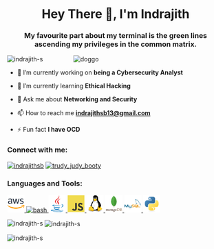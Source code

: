 <h1 align="center">Hey There 👋, I'm Indrajith</h1>
<h3 align="center">My favourite part about my terminal is the green lines ascending my privileges in the common matrix.</h3>
<img align="right" alt="doggo" width="350" src="https://media.tenor.com/Bpbu2-YNL6cAAAAC/hacker-pupper-dog.gif">

<p align="left"> <img src="https://komarev.com/ghpvc/?username=indrajith-s&label=Profile%20views&color=0e75b6&style=flat" alt="indrajith-s" /> </p>

- 🔭 I’m currently working on **being a Cybersecurity Analyst**

- 🌱 I’m currently learning **Ethical Hacking**

- 💬 Ask me about **Networking and Security**

- 📫 How to reach me **indrajithsb13@gmail.com**

- ⚡ Fun fact **I have OCD**

<h3 align="left">Connect with me:</h3>
<p align="left">
<a href="https://linkedin.com/in/indrajithsb" target="blank"><img align="center" src="https://raw.githubusercontent.com/rahuldkjain/github-profile-readme-generator/master/src/images/icons/Social/linked-in-alt.svg" alt="indrajithsb" height="30" width="40" /></a>
<a href="https://instagram.com/trudy_judy_booty" target="blank"><img align="center" src="https://raw.githubusercontent.com/rahuldkjain/github-profile-readme-generator/master/src/images/icons/Social/instagram.svg" alt="trudy_judy_booty" height="30" width="40" /></a>
</p>

<h3 align="left">Languages and Tools:</h3>
<p align="left"> <a href="https://aws.amazon.com" target="_blank" rel="noreferrer"> <img src="https://raw.githubusercontent.com/devicons/devicon/master/icons/amazonwebservices/amazonwebservices-original-wordmark.svg" alt="aws" width="40" height="40"/> </a> <a href="https://www.gnu.org/software/bash/" target="_blank" rel="noreferrer"> <img src="https://www.vectorlogo.zone/logos/gnu_bash/gnu_bash-icon.svg" alt="bash" width="40" height="40"/> </a> <a href="https://www.java.com" target="_blank" rel="noreferrer"> <img src="https://raw.githubusercontent.com/devicons/devicon/master/icons/java/java-original.svg" alt="java" width="40" height="40"/> </a> <a href="https://developer.mozilla.org/en-US/docs/Web/JavaScript" target="_blank" rel="noreferrer"> <img src="https://raw.githubusercontent.com/devicons/devicon/master/icons/javascript/javascript-original.svg" alt="javascript" width="40" height="40"/> </a> <a href="https://www.linux.org/" target="_blank" rel="noreferrer"> <img src="https://raw.githubusercontent.com/devicons/devicon/master/icons/linux/linux-original.svg" alt="linux" width="40" height="40"/> </a> <a href="https://www.mongodb.com/" target="_blank" rel="noreferrer"> <img src="https://raw.githubusercontent.com/devicons/devicon/master/icons/mongodb/mongodb-original-wordmark.svg" alt="mongodb" width="40" height="40"/> </a> <a href="https://www.mysql.com/" target="_blank" rel="noreferrer"> <img src="https://raw.githubusercontent.com/devicons/devicon/master/icons/mysql/mysql-original-wordmark.svg" alt="mysql" width="40" height="40"/> </a> <a href="https://www.python.org" target="_blank" rel="noreferrer"> <img src="https://raw.githubusercontent.com/devicons/devicon/master/icons/python/python-original.svg" alt="python" width="40" height="40"/> </a> </p>

<p><img align="left" src="https://github-readme-stats.vercel.app/api/top-langs?username=indrajith-s&show_icons=true&locale=en&layout=compact" alt="indrajith-s" /></p>

<p>&nbsp;<img align="center" src="https://github-readme-stats.vercel.app/api?username=indrajith-s&show_icons=true&locale=en" alt="indrajith-s" /></p>

<p><img align="center" src="https://github-readme-streak-stats.herokuapp.com/?user=indrajith-s&" alt="indrajith-s" /></p>
